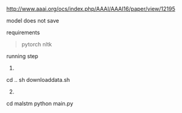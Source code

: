 http://www.aaai.org/ocs/index.php/AAAI/AAAI16/paper/view/12195

model does not save



requirements
> pytorch
> nltk

running step

1.
cd ..
sh downloaddata.sh

2.
cd malstm
python main.py

